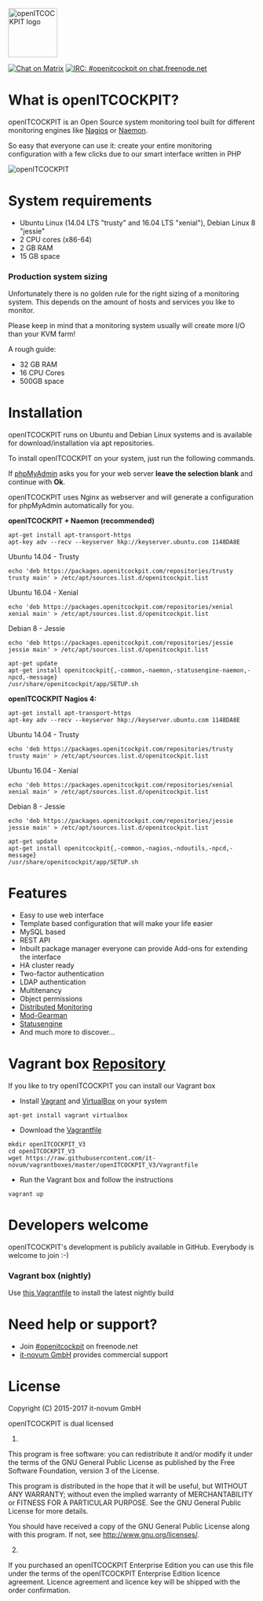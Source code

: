 <img src="https://mgmt.it-novum.com/oitc2.svg" alt="openITCOCKPIT logo" width="auto" height="100">

[![Chat on Matrix](https://img.shields.io/badge/style-matrix-blue.svg?style=flat&label=chat)](https://riot.im/app/#/room/#openitcockpit:matrix.org)
[![IRC: #openitcockpit on chat.freenode.net](https://img.shields.io/badge/%23openitcockpit-freenode-blue.svg)](https://kiwiirc.com/client/chat.freenode.net/#openitcockpit)

# What is openITCOCKPIT?
openITCOCKPIT is an Open Source system monitoring tool built for different monitoring engines like [Nagios](https://www.nagios.org/) or [Naemon](http://www.naemon.org/).

So easy that everyone can use it: create your entire monitoring configuration with a few clicks due to our smart interface written in PHP

![openITCOCKPIT](https://mgmt.it-novum.com/oitc.png "openITCOCKPIT")

# System requirements
* Ubuntu Linux (14.04 LTS "trusty" and 16.04 LTS "xenial"), Debian Linux 8 "jessie"
* 2 CPU cores (x86-64)
* 2 GB RAM
* 15 GB space

### Production system sizing
Unfortunately there is no golden rule for the right sizing of a monitoring system. This depends on the amount of hosts and services you like to monitor.

Please keep in mind that a monitoring system usually will create more I/O than your KVM farm!

A rough guide:
* 32 GB RAM
* 16 CPU Cores
* 500GB space

# Installation
openITCOCKPIT runs on Ubuntu and Debian Linux systems and is available for download/installation via apt repositories.

To install openITCOCKPIT on your system, just run the following commands.

If [phpMyAdmin](https://www.phpmyadmin.net/) asks you for your web server **leave the selection blank** and continue with **Ok**.

openITCOCKPIT uses Nginx as webserver and will generate a configuration for phpMyAdmin automatically for you.

**openITCOCKPIT + Naemon (recommended)**
````
apt-get install apt-transport-https
apt-key adv --recv --keyserver hkp://keyserver.ubuntu.com 1148DA8E
````
Ubuntu 14.04 - Trusty
````
echo 'deb https://packages.openitcockpit.com/repositories/trusty trusty main' > /etc/apt/sources.list.d/openitcockpit.list
````
Ubuntu 16.04 - Xenial
````
echo 'deb https://packages.openitcockpit.com/repositories/xenial xenial main' > /etc/apt/sources.list.d/openitcockpit.list
````
Debian 8 - Jessie
````
echo 'deb https://packages.openitcockpit.com/repositories/jessie jessie main' > /etc/apt/sources.list.d/openitcockpit.list
````
````
apt-get update
apt-get install openitcockpit{,-common,-naemon,-statusengine-naemon,-npcd,-message}
/usr/share/openitcockpit/app/SETUP.sh
````
**openITCOCKPIT Nagios 4:**

````
apt-get install apt-transport-https
apt-key adv --recv --keyserver hkp://keyserver.ubuntu.com 1148DA8E
````
Ubuntu 14.04 - Trusty
````
echo 'deb https://packages.openitcockpit.com/repositories/trusty trusty main' > /etc/apt/sources.list.d/openitcockpit.list
````
Ubuntu 16.04 - Xenial
````
echo 'deb https://packages.openitcockpit.com/repositories/xenial xenial main' > /etc/apt/sources.list.d/openitcockpit.list
````
Debian 8 - Jessie
````
echo 'deb https://packages.openitcockpit.com/repositories/jessie jessie main' > /etc/apt/sources.list.d/openitcockpit.list
````
````
apt-get update
apt-get install openitcockpit{,-common,-nagios,-ndoutils,-npcd,-message}
/usr/share/openitcockpit/app/SETUP.sh
````

# Features
* Easy to use web interface
* Template based configuration that will make your life easier
* MySQL based
* REST API
* Inbuilt package manager everyone can provide Add-ons for extending the interface
* HA cluster ready
* Two-factor authentication
* LDAP authentication
* Multitenancy
* Object permissions
* [Distributed Monitoring](http://www.it-novum.com/blog/distributed-monitoring-mit-openitcockpit-phpnsta/)
* [Mod-Gearman](http://mod-gearman.org/)
* [Statusengine](http://statusengine.org/)
* And much more to discover...

# Vagrant box [Repository](https://github.com/it-novum/vagrantboxes)
If you like to try openITCOCKPIT you can install our Vagrant box
* Install [Vagrant](https://www.vagrantup.com/downloads.html) and [VirtualBox](https://www.virtualbox.org/wiki/Downloads) on your system
````
apt-get install vagrant virtualbox
````
* Download the [Vagrantfile](https://raw.githubusercontent.com/it-novum/vagrantboxes/master/openITCOCKPIT_V3/Vagrantfile)
````
mkdir openITCOCKPIT_V3
cd openITCOCKPIT_V3
wget https://raw.githubusercontent.com/it-novum/vagrantboxes/master/openITCOCKPIT_V3/Vagrantfile
````
* Run the Vagrant box and follow the instructions
````
vagrant up
````

# Developers welcome
openITCOCKPIT's development is publicly available in GitHub. Everybody is welcome to join :-)

### Vagrant box (nightly)
Use [this Vagrantfile](https://raw.githubusercontent.com/it-novum/vagrantboxes/master/openITCOCKPIT_V3-nightly/Vagrantfile) to install the latest nightly build

# Need help or support?
* Join [#openitcockpit](http://webchat.freenode.net/?channels=openitcockpit) on freenode.net
* [it-novum GmbH](http://www.it-novum.com/en/support-openitcockpit-en.html) provides commercial support

# License
Copyright (C) 2015-2017  it-novum GmbH


openITCOCKPIT is dual licensed

1)
This program is free software: you can redistribute it and/or modify
it under the terms of the GNU General Public License as published by
the Free Software Foundation, version 3 of the License.


This program is distributed in the hope that it will be useful,
but WITHOUT ANY WARRANTY; without even the implied warranty of
MERCHANTABILITY or FITNESS FOR A PARTICULAR PURPOSE.  See the
GNU General Public License for more details.


You should have received a copy of the GNU General Public License
along with this program.  If not, see <http://www.gnu.org/licenses/>.

2)
If you purchased an openITCOCKPIT Enterprise Edition you can use this file
under the terms of the openITCOCKPIT Enterprise Edition licence agreement.
Licence agreement and licence key will be shipped with the order
confirmation.
